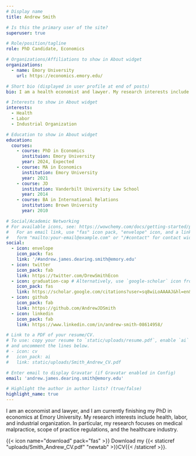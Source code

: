 ```yaml
---
# Display name
title: Andrew Smith

# Is this the primary user of the site?
superuser: true

# Role/position/tagline
role: PhD Candidate, Economics

# Organizations/Affiliations to show in About widget
organizations:
  - name: Emory University
    url: https://economics.emory.edu/

# Short bio (displayed in user profile at end of posts)
bio: I am a health economist and lawyer. My research interests include health, labor, and industrial organization. In particular, my research focuses on medical malpractice, scope of practice regulations, and the healthcare industry.

# Interests to show in About widget
interests:
  - Health
  - Labor
  - Industrial Organization

# Education to show in About widget
education:
  courses:
    - course: PhD in Economics
      instituion: Emory University
      year: 2024, Expected
    - course: MA in Economics
      institution: Emory University
      year: 2021
    - course: JD
      institution: Vanderbilt University Law School
      year: 2014
    - course: BA in International Relations
      institution: Brown University
      year: 2010

# Social/Academic Networking
# For available icons, see: https://wowchemy.com/docs/getting-started/page-builder/#icons
#   For an email link, use "fas" icon pack, "envelope" icon, and a link in the
#   form "mailto:your-email@example.com" or "/#contact" for contact widget.
social:
  - icon: envelope
    icon_pack: fas
    link: '/#andrew.james.dearing.smith@emory.edu'
  - icon: twitter
    icon_pack: fab
    link: https://twitter.com/DrewSmithEcon
  - icon: graduation-cap # Alternatively, use `google-scholar` icon from `ai` icon pack
    icon_pack: fas
    link: https://scholar.google.com/citations?user=sq8wiLoAAAAJ&hl=en&oi=sra
  - icon: github
    icon_pack: fab
    link: https://github.com/AndrewJDSmith
  - icon: linkedin
    icon_pack: fab
    link: https://www.linkedin.com/in/andrew-smith-08614958/

# Link to a PDF of your resume/CV.
# To use: copy your resume to `static/uploads/resume.pdf`, enable `ai` icons in `params.toml`,
# and uncomment the lines below.
# - icon: cv
#   icon_pack: ai
#   link: static/uploads/Smith_Andrew_CV.pdf

# Enter email to display Gravatar (if Gravatar enabled in Config)
email: 'andrew.james.dearing.smith@emory.edu'

# Highlight the author in author lists? (true/false)
highlight_name: true
---
```


I am an economist and lawyer, and I am currently finishing my PhD in economics at Emory University. My research interests include health, labor, and industrial organization. In particular, my research focuses on medical malpractice, scope of practice regulations, and the healthcare industry.


{{< icon name="download" pack="fas" >}} Download my {{< staticref "uploads/Smith_Andrew_CV.pdf" "newtab" >}}CV{{< /staticref >}}.

